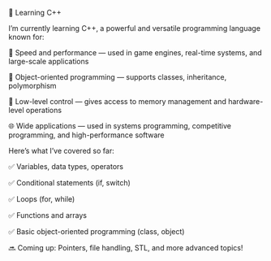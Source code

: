 🧠 Learning C++

I’m currently learning C++, a powerful and versatile programming language known for:

🔧 Speed and performance — used in game engines, real-time systems, and large-scale applications

🧱 Object-oriented programming — supports classes, inheritance, polymorphism

🔁 Low-level control — gives access to memory management and hardware-level operations

🌐 Wide applications — used in systems programming, competitive programming, and high-performance software

Here’s what I’ve covered so far:

✅ Variables, data types, operators

✅ Conditional statements (if, switch)

✅ Loops (for, while)

✅ Functions and arrays

✅ Basic object-oriented programming (class, object)

🔜 Coming up: Pointers, file handling, STL, and more advanced topics!
